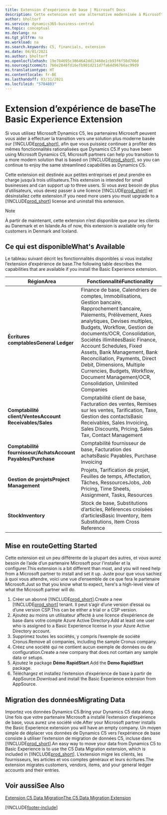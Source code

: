 ```yaml
---
title: Extension d’expérience de base | Microsoft Docs
description: Cette extension est une alternative modernisée à Microsoft Dynamics C5.
author: bholtorf
ms.service: dynamics365-business-central
ms.topic: conceptual
ms.devlang: na
ms.tgt_pltfrm: na
ms.workload: na
ms.search.keywords: C5, financials, extension
ms.date: 04/01/2021
ms.author: bholtorf
ms.openlocfilehash: 19e784695c3864642dd13460e1cb93f6f58d706d
ms.sourcegitcommit: 766e2840fd16efb901d211d7fa64d96766ac99d9
ms.translationtype: HT
ms.contentlocale: fr-BE
ms.lasthandoff: 03/31/2021
ms.locfileid: "5784803"
---
```

# <a name="the-basic-experience-extension"></a><span data-ttu-id="5be0c-103">Extension d’expérience de base</span><span class="sxs-lookup"><span data-stu-id="5be0c-103">The Basic Experience Extension</span></span>
<span data-ttu-id="5be0c-104">Si vous utilisez Microsoft Dynamics C5, les partenaires Microsoft peuvent vous aider à effectuer la transition vers une solution plus moderne basée sur [!INCLUDE[prod_short](includes/prod_short.md)], afin que vous puissiez continuer à profiter des mêmes fonctionnalités rationalisées que Dynamics C5.</span><span class="sxs-lookup"><span data-stu-id="5be0c-104">If you have been using Microsoft Dynamics C5, Microsoft partners can help you transition to a more modern solution that is based on [!INCLUDE[prod_short](includes/prod_short.md)], so you can continue to enjoy the same streamlined capabilities as Dynamics C5.</span></span>

<span data-ttu-id="5be0c-105">Cette extension est destinée aux petites entreprises et peut prendre en charge jusqu’à trois utilisateurs.</span><span class="sxs-lookup"><span data-stu-id="5be0c-105">This extension is intended for small businesses and can support up to three users.</span></span> <span data-ttu-id="5be0c-106">Si vous avez besoin de plus d’utilisateurs, vous devez passer à une licence [!INCLUDE[prod_short](includes/prod_short.md)] et désinstallez cette extension.</span><span class="sxs-lookup"><span data-stu-id="5be0c-106">If you need more users you must upgrade to a [!INCLUDE[prod_short](includes/prod_short.md)] license and uninstall this extension.</span></span>

> [!NOTE]
> <span data-ttu-id="5be0c-107">À partir de maintenant, cette extension n’est disponible que pour les clients au Danemark et en Islande.</span><span class="sxs-lookup"><span data-stu-id="5be0c-107">As of now, this extension is available only for customers in Denmark and Iceland.</span></span> 

## <a name="whats-available"></a><span data-ttu-id="5be0c-108">Ce qui est disponible</span><span class="sxs-lookup"><span data-stu-id="5be0c-108">What's Available</span></span>
<span data-ttu-id="5be0c-109">Le tableau suivant décrit les fonctionnalités disponibles si vous installez l’extension d’expérience de base.</span><span class="sxs-lookup"><span data-stu-id="5be0c-109">The following table describes the capabilities that are available if you install the Basic Experience extension.</span></span>

|<span data-ttu-id="5be0c-110">Région</span><span class="sxs-lookup"><span data-stu-id="5be0c-110">Area</span></span>  |<span data-ttu-id="5be0c-111">Fonctionnalité</span><span class="sxs-lookup"><span data-stu-id="5be0c-111">Functionality</span></span>  |
|---------|---------|
|<span data-ttu-id="5be0c-112">**Écritures comptables**</span><span class="sxs-lookup"><span data-stu-id="5be0c-112">**General Ledger**</span></span> |<span data-ttu-id="5be0c-113">Finance de base, Calendriers de comptes, Immobilisations, Gestion bancaire, Rapprochement bancaire, Paiements, Prélèvement, Axes analytiques, Devises multiples, Budgets, Workflow, Gestion de documents/OCR, Consolidation, Sociétés illimitées</span><span class="sxs-lookup"><span data-stu-id="5be0c-113">Basic Finance, Account Schedules, Fixed Assets, Bank Management, Bank Reconciliation, Payments, Direct Debit, Dimensions, Multiple Currencies, Budgets, Workflow, Document Management/OCR, Consolidation, Unlimited Companies</span></span>|
|<span data-ttu-id="5be0c-114">**Comptabilité client/Ventes**</span><span class="sxs-lookup"><span data-stu-id="5be0c-114">**Account Receivables/Sales**</span></span> |<span data-ttu-id="5be0c-115">Comptabilité client de base, Facturation des ventes, Remises sur les ventes, Tarification, Taxe, Gestion des contacts</span><span class="sxs-lookup"><span data-stu-id="5be0c-115">Basic Receivables, Sales Invoicing, Sales Discounts, Pricing, Sales Tax, Contact Management</span></span> |
|<span data-ttu-id="5be0c-116">**Comptabilité fournisseur/Achats**</span><span class="sxs-lookup"><span data-stu-id="5be0c-116">**Account Payables/Purchase**</span></span> |<span data-ttu-id="5be0c-117">Comptabilité fournisseur de base, Facturation des achats</span><span class="sxs-lookup"><span data-stu-id="5be0c-117">Basic Payables, Purchase Invoicing</span></span> |
|<span data-ttu-id="5be0c-118">**Gestion de projets**</span><span class="sxs-lookup"><span data-stu-id="5be0c-118">**Project Management**</span></span> |<span data-ttu-id="5be0c-119">Projets, Tarification de projet, Feuilles de temps, Affectation, Tâches, Ressources</span><span class="sxs-lookup"><span data-stu-id="5be0c-119">Jobs, Job Pricing, Time Sheets, Assignment, Tasks, Resources</span></span> |
|<span data-ttu-id="5be0c-120">**Stock**</span><span class="sxs-lookup"><span data-stu-id="5be0c-120">**Inventory**</span></span> |<span data-ttu-id="5be0c-121">Stock de base, Substitutions d’articles, Références croisées d’articles</span><span class="sxs-lookup"><span data-stu-id="5be0c-121">Basic Inventory, Item Substitutions, Item Cross Reference</span></span> |

## <a name="getting-started"></a><span data-ttu-id="5be0c-122">Mise en route</span><span class="sxs-lookup"><span data-stu-id="5be0c-122">Getting Started</span></span>
<span data-ttu-id="5be0c-123">Cette extension est un peu différente de la plupart des autres, et vous aurez besoin de l’aide d’un partenaire Microsoft pour l’installer et la configurer.</span><span class="sxs-lookup"><span data-stu-id="5be0c-123">This extension is a bit different than most, and you will need help from a Microsoft partner to install and set it up.</span></span> <span data-ttu-id="5be0c-124">Juste pour que vous sachiez à quoi vous attendre, voici une vue d’ensemble de ce que fera le partenaire Microsoft.</span><span class="sxs-lookup"><span data-stu-id="5be0c-124">Just so that you know what to expect, here's a high-level view of what the Microsoft partner will do.</span></span>

1. <span data-ttu-id="5be0c-125">Créer un abonné [!INCLUDE[prod_short](includes/prod_short.md)].</span><span class="sxs-lookup"><span data-stu-id="5be0c-125">Create a new [!INCLUDE[prod_short](includes/prod_short.md)] tenant.</span></span> <span data-ttu-id="5be0c-126">Il peut s’agir d’une version d’essai ou d’une version CSP.</span><span class="sxs-lookup"><span data-stu-id="5be0c-126">This can be either a trial or a CSP version.</span></span>
2. <span data-ttu-id="5be0c-127">Ajoutez au moins un utilisateur affecté à une licence d’expérience de base dans votre compte Azure Active Directory.</span><span class="sxs-lookup"><span data-stu-id="5be0c-127">Add at least one user who is assigned to a Basic Experience license in your Azure Active Directory account.</span></span>
3. <span data-ttu-id="5be0c-128">Supprimez toutes les sociétés, y compris l’exemple de société Cronus.</span><span class="sxs-lookup"><span data-stu-id="5be0c-128">Remove all companies, including the sample Cronus company.</span></span>
4. <span data-ttu-id="5be0c-129">Créez une société qui ne contient aucun exemple de données ou de configuration.</span><span class="sxs-lookup"><span data-stu-id="5be0c-129">Create a new company that does not contain any sample data or setups.</span></span>
5. <span data-ttu-id="5be0c-130">Ajoutez le package **Démo RapidStart**.</span><span class="sxs-lookup"><span data-stu-id="5be0c-130">Add the **Demo RapidStart** package.</span></span> <!--what does the pockage contain?-->
6. <span data-ttu-id="5be0c-131">Téléchargez et installez l’extension d’expérience de base à partir de AppSource.</span><span class="sxs-lookup"><span data-stu-id="5be0c-131">Download and install the Basic Experience extension from AppSource.</span></span>

## <a name="migrating-data"></a><span data-ttu-id="5be0c-132">Migration des données</span><span class="sxs-lookup"><span data-stu-id="5be0c-132">Migrating Data</span></span>
<span data-ttu-id="5be0c-133">Importez vos données Dynamics C5.</span><span class="sxs-lookup"><span data-stu-id="5be0c-133">Bring your Dynamics C5 data along.</span></span> <span data-ttu-id="5be0c-134">Une fois que votre partenaire Microsoft a installé l’extension d’expérience de base, vous aurez une société vide.</span><span class="sxs-lookup"><span data-stu-id="5be0c-134">After your Microsoft partner installs the Basic Experience extension you will have an empty company.</span></span> <span data-ttu-id="5be0c-135">Un moyen simple de déplacer vos données de Dynamics C5 vers l’expérience de base consiste à utiliser l’extension de migration de données C5, incluse dans [!INCLUDE[prod_short](includes/prod_short.md)].</span><span class="sxs-lookup"><span data-stu-id="5be0c-135">An easy way to move your data from Dynamics C5 to Basic Experience is to use the C5 Data Migration extension, which is included in [!INCLUDE[prod_short](includes/prod_short.md)].</span></span> <span data-ttu-id="5be0c-136">L’extension migre les clients, les fournisseurs, les articles et vos comptes généraux et leurs écritures.</span><span class="sxs-lookup"><span data-stu-id="5be0c-136">The extension migrates customers, vendors, items, and your general ledger accounts and their entries.</span></span>

## <a name="see-also"></a><span data-ttu-id="5be0c-137">Voir aussi</span><span class="sxs-lookup"><span data-stu-id="5be0c-137">See Also</span></span>
[<span data-ttu-id="5be0c-138">Extension C5 Data Migration</span><span class="sxs-lookup"><span data-stu-id="5be0c-138">The C5 Data Migration Extension</span></span>](ui-extensions-c5-data-migration.md)

[!INCLUDE[footer-include](includes/footer-banner.md)]